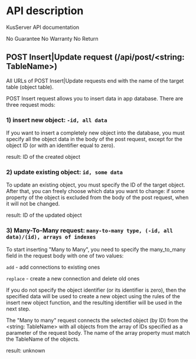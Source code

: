 # API description

KusServer API documentation

No Guarantee No Warranty No Return

## POST Insert|Update request (/api/post/<string: TableName>)

All URLs of POST Insert|Update requests end with the name of the target table (object table).

POST Insert request allows you to insert data in app database. There are three request mods:

### 1) insert new object: `-id, all data`

If you want to insert a completely new object into the database, you must specify all the object data 
in the body of the post request, except for the object ID (or with an identifier equal to zero).

result: ID of the created object

### 2) update existing object: `id, some data`

To update an existing object, you must specify the ID of the target object. 
After that, you can freely choose which data you want to change: 
if some property of the object is excluded from the body of the post request, when it will not be changed.

result: ID of the updated object

### 3) Many-To-Many request: `many-to-many type, (-id, all data)/(id), arrays of indexes`

To start inserting "Many to Many", you need to specify the many_to_many field in the request body with one of two values:

`add` - add connections to existing ones 

`replace` - create a new connection and delete old ones


If you do not specify the object identifier (or its identifier is zero), 
then the specified data will be used to create a new object using the rules of the insert new object function, 
and the resulting identifier will be used in the next step.
 
The "Many to many" request connects the selected object (by ID) from the <string: TableName> 
with all objects from the array of IDs specified as a parameter of the request body. 
The name of the array property must match the TableName of the objects.

result: unknown

